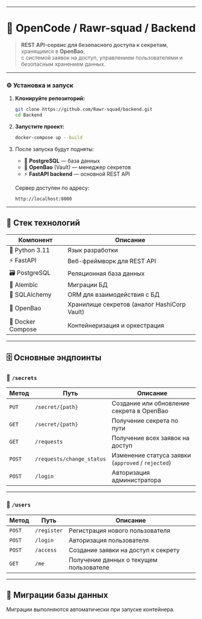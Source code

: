 
---
# 🧩 OpenCode / Rawr-squad / Backend

> **REST API-сервис для безопасного доступа к секретам**, хранящимся в **OpenBao**,  
> с системой заявок на доступ, управлением пользователями и безопасным хранением данных.

---

### ⚙️ Установка и запуск

1. **Клонируйте репозиторий:**
   ```bash
   git clone https://github.com/Rawr-squad/backend.git
   cd Backend
    ````

2. **Запустите проект:**

   ```bash
   docker-compose up --build
   ```

3. После запуска будут подняты:

   * 🐘 **PostgreSQL** — база данных
   * 🧠 **OpenBao** (Vault) — менеджер секретов
   * ⚡ **FastAPI backend** — основной REST API

   Сервер доступен по адресу:

   ```
   http://localhost:8000
   ```

---

## 🧱 Стек технологий

| Компонент         | Описание                                    |
| ----------------- | ------------------------------------------- |
| 🐍 Python 3.11    | Язык разработки                             |
| ⚡ FastAPI         | Веб-фреймворк для REST API                  |
| 🗃️ PostgreSQL    | Реляционная база данных                     |
| 🔄 Alembic        | Миграции БД                                 |
| 🧩 SQLAlchemy     | ORM для взаимодействия с БД                 |
| 🔐 OpenBao        | Хранилище секретов (аналог HashiCorp Vault) |
| 🐳 Docker Compose | Контейнеризация и оркестрация               |

---

## 🗄️ Основные эндпоинты

### 🔐 `/secrets`

| Метод  | Путь                      | Описание                                           |
| ------ | ------------------------- | -------------------------------------------------- |
| `PUT`  | `/secret/{path}`          | Создание или обновление секрета в OpenBao          |
| `GET`  | `/secret/{path}`          | Получение секрета по пути                          |
| `GET`  | `/requests`               | Получение всех заявок на доступ                    |
| `POST` | `/requests/change_status` | Изменение статуса заявки (`approved` / `rejected`) |
| `POST` | `/login`                  | Авторизация администратора                         |

---

### 👤 `/users`

| Метод  | Путь        | Описание                                |
| ------ | ----------- | --------------------------------------- |
| `POST` | `/register` | Регистрация нового пользователя         |
| `POST` | `/login`    | Авторизация пользователя                |
| `POST` | `/access`   | Создание заявки на доступ к секрету     |
| `GET`  | `/me`       | Получение данных о текущем пользователе |

---

## 🧪 Миграции базы данных

Миграции выполняются автоматически при запуске контейнера.


```
